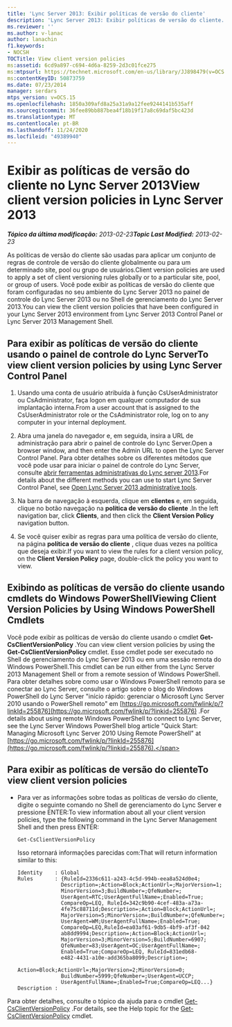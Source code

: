 ```yaml
---
title: 'Lync Server 2013: Exibir políticas de versão do cliente'
description: 'Lync Server 2013: Exibir políticas de versão do cliente.'
ms.reviewer: ''
ms.author: v-lanac
author: lanachin
f1.keywords:
- NOCSH
TOCTitle: View client version policies
ms:assetid: 6cd9a897-c694-4d6a-8259-2d3c01fce275
ms:mtpsurl: https://technet.microsoft.com/en-us/library/JJ898479(v=OCS.15)
ms:contentKeyID: 50873759
ms.date: 07/23/2014
manager: serdars
mtps_version: v=OCS.15
ms.openlocfilehash: 1850a309afd8a25a31a9a12fee9244141b535aff
ms.sourcegitcommit: 36fee89bb887bea4f18b19f17a8c69daf5bc423d
ms.translationtype: MT
ms.contentlocale: pt-BR
ms.lasthandoff: 11/24/2020
ms.locfileid: "49389940"
---
```

# <a name="view-client-version-policies-in-lync-server-2013"></a><span data-ttu-id="a9318-103">Exibir as políticas de versão do cliente no Lync Server 2013</span><span class="sxs-lookup"><span data-stu-id="a9318-103">View client version policies in Lync Server 2013</span></span>

<div data-xmlns="http://www.w3.org/1999/xhtml">

<div class="topic" data-xmlns="http://www.w3.org/1999/xhtml" data-msxsl="urn:schemas-microsoft-com:xslt" data-cs="https://msdn.microsoft.com/">

<div data-asp="https://msdn2.microsoft.com/asp">



</div>

<div id="mainSection">

<div id="mainBody"><span data-ttu-id="a9318-104">

<span> </span></span><span class="sxs-lookup"><span data-stu-id="a9318-104">

<span> </span></span></span>

<span data-ttu-id="a9318-105">_**Tópico da última modificação:** 2013-02-23_</span><span class="sxs-lookup"><span data-stu-id="a9318-105">_**Topic Last Modified:** 2013-02-23_</span></span>

<span data-ttu-id="a9318-106">As políticas de versão do cliente são usadas para aplicar um conjunto de regras de controle de versão do cliente globalmente ou para um determinado site, pool ou grupo de usuários.</span><span class="sxs-lookup"><span data-stu-id="a9318-106">Client version policies are used to apply a set of client versioning rules globally or to a particular site, pool, or group of users.</span></span> <span data-ttu-id="a9318-107">Você pode exibir as políticas de versão do cliente que foram configuradas no seu ambiente do Lync Server 2013 no painel de controle do Lync Server 2013 ou no Shell de gerenciamento do Lync Server 2013.</span><span class="sxs-lookup"><span data-stu-id="a9318-107">You can view the client version policies that have been configured in your Lync Server 2013 environment from Lync Server 2013 Control Panel or Lync Server 2013 Management Shell.</span></span>

<div>

## <a name="to-view-client-version-policies-by-using-lync-server-control-panel"></a><span data-ttu-id="a9318-108">Para exibir as políticas de versão do cliente usando o painel de controle do Lync Server</span><span class="sxs-lookup"><span data-stu-id="a9318-108">To view client version policies by using Lync Server Control Panel</span></span>

1.  <span data-ttu-id="a9318-109">Usando uma conta de usuário atribuída à função CsUserAdministrator ou CsAdministrator, faça logon em qualquer computador de sua implantação interna.</span><span class="sxs-lookup"><span data-stu-id="a9318-109">From a user account that is assigned to the CsUserAdministrator role or the CsAdministrator role, log on to any computer in your internal deployment.</span></span>

2.  <span data-ttu-id="a9318-110">Abra uma janela do navegador e, em seguida, insira a URL de administração para abrir o painel de controle do Lync Server.</span><span class="sxs-lookup"><span data-stu-id="a9318-110">Open a browser window, and then enter the Admin URL to open the Lync Server Control Panel.</span></span> <span data-ttu-id="a9318-111">Para obter detalhes sobre os diferentes métodos que você pode usar para iniciar o painel de controle do Lync Server, consulte [abrir ferramentas administrativas do Lync server 2013](lync-server-2013-open-lync-server-administrative-tools.md).</span><span class="sxs-lookup"><span data-stu-id="a9318-111">For details about the different methods you can use to start Lync Server Control Panel, see [Open Lync Server 2013 administrative tools](lync-server-2013-open-lync-server-administrative-tools.md).</span></span>

3.  <span data-ttu-id="a9318-112">Na barra de navegação à esquerda, clique em **clientes** e, em seguida, clique no botão navegação na **política de versão do cliente** .</span><span class="sxs-lookup"><span data-stu-id="a9318-112">In the left navigation bar, click **Clients**, and then click the **Client Version Policy** navigation button.</span></span>

4.  <span data-ttu-id="a9318-113">Se você quiser exibir as regras para uma política de versão do cliente, na página **política de versão do cliente** , clique duas vezes na política que deseja exibir.</span><span class="sxs-lookup"><span data-stu-id="a9318-113">If you want to view the rules for a client version policy, on the **Client Version Policy** page, double-click the policy you want to view.</span></span>

</div>

<div>

## <a name="viewing-client-version-policies-by-using-windows-powershell-cmdlets"></a><span data-ttu-id="a9318-114">Exibindo as políticas de versão do cliente usando cmdlets do Windows PowerShell</span><span class="sxs-lookup"><span data-stu-id="a9318-114">Viewing Client Version Policies by Using Windows PowerShell Cmdlets</span></span>

<span data-ttu-id="a9318-115">Você pode exibir as políticas de versão do cliente usando o cmdlet **Get-CsClientVersionPolicy** .</span><span class="sxs-lookup"><span data-stu-id="a9318-115">You can view client version policies by using the **Get-CsClientVersionPolicy** cmdlet.</span></span> <span data-ttu-id="a9318-116">Esse cmdlet pode ser executado no Shell de gerenciamento do Lync Server 2013 ou em uma sessão remota do Windows PowerShell.</span><span class="sxs-lookup"><span data-stu-id="a9318-116">This cmdlet can be run either from the Lync Server 2013 Management Shell or from a remote session of Windows PowerShell.</span></span> <span data-ttu-id="a9318-117">Para obter detalhes sobre como usar o Windows PowerShell remoto para se conectar ao Lync Server, consulte o artigo sobre o blog do Windows PowerShell do Lync Server "início rápido: gerenciar o Microsoft Lync Server 2010 usando o PowerShell remoto" em [https://go.microsoft.com/fwlink/p/?linkId=255876](https://go.microsoft.com/fwlink/p/?linkid=255876) .</span><span class="sxs-lookup"><span data-stu-id="a9318-117">For details about using remote Windows PowerShell to connect to Lync Server, see the Lync Server Windows PowerShell blog article "Quick Start: Managing Microsoft Lync Server 2010 Using Remote PowerShell" at [https://go.microsoft.com/fwlink/p/?linkId=255876](https://go.microsoft.com/fwlink/p/?linkid=255876).</span></span>

<div>

## <a name="to-view-client-version-policies"></a><span data-ttu-id="a9318-118">Para exibir as políticas de versão do cliente</span><span class="sxs-lookup"><span data-stu-id="a9318-118">To view client version policies</span></span>

  - <span data-ttu-id="a9318-119">Para ver as informações sobre todas as políticas de versão do cliente, digite o seguinte comando no Shell de gerenciamento do Lync Server e pressione ENTER:</span><span class="sxs-lookup"><span data-stu-id="a9318-119">To view information about all your client version policies, type the following command in the Lync Server Management Shell and then press ENTER:</span></span>
    
        Get-CsClientVersionPolicy
    
    <span data-ttu-id="a9318-120">Isso retornará informações parecidas com:</span><span class="sxs-lookup"><span data-stu-id="a9318-120">That will return information similar to this:</span></span>
    
        Identity    : Global
        Rules       : {RuleId=2336c611-a243-4c5d-994b-eea8a524d0e4;
                      Description=;Action=Block;ActionUrl=;MajorVersion=1;
                      MinorVersion=3;BuildNumber=;QfeNumber=;
                      UserAgent=RTC;UserAgentFullName=;Enabled=True;
                      CompareOp=LEQ, RuleId=342c9b90-4cef-483a-a73a-
                      4fe75c88711d;Description=;Action=Block;ActionUrl=;
                      MajorVersion=5;MinorVersion=;BuildNumber=;QfeNumber=;
                      UserAgent=WM;UserAgentFullName=;Enabled=True;
                      CompareOp=LEQ,RuleId=ea03af61-9db5-4bf9-af3f-042
                      ab8dd9994;Description=;Action=Block;ActionUrl=;
                      MajorVersion=3;MinorVersion=5;BuildNumber=6907;
                      QfeNumber=83;UserAgent=OC;UserAgentFullName=;
                      Enabled=True;CompareOp=LEQ, RuleId=831edb68-
                      e482-4431-a10e-add365ba8099;Description=;
                      Action=Block;ActionUrl=;MajorVersion=2;MinorVersion=0;
                      BuildNumber=5999;QfeNumber=;UserAgent=UCCP;
                      UserAgentFullName=;Enabled=True;CompareOp=LEQ...}
        Description :

</div>

<span data-ttu-id="a9318-121">Para obter detalhes, consulte o tópico da ajuda para o cmdlet [Get-CsClientVersionPolicy](https://docs.microsoft.com/powershell/module/skype/Get-CsClientVersionPolicy) .</span><span class="sxs-lookup"><span data-stu-id="a9318-121">For details, see the Help topic for the [Get-CsClientVersionPolicy](https://docs.microsoft.com/powershell/module/skype/Get-CsClientVersionPolicy) cmdlet.</span></span>

<span data-ttu-id="a9318-122"></div>

</div>

<span> </span>

</div>

</div>

</span><span class="sxs-lookup"><span data-stu-id="a9318-122"></div>

</div>

<span> </span>

</div>

</div>

</span></span></div>

